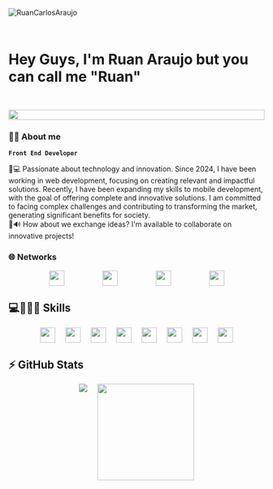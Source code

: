 <p align="left"><img src="https://komarev.com/ghpvc/?username=RuanCarlosAraujo" alt="RuanCarlosAraujo" /></p>

# <div style="display: flex; justify-content: center; gap: 20px; flex-wrap: wrap;"><p>Hey Guys, I'm Ruan Araujo but you can call me "Ruan"</p><img src=https://media4.giphy.com/media/v1.Y2lkPTc5MGI3NjExOTV2ZTk3d2U3ZWtoMHVlaDRiY2x4YTdwNmY5cmRrbG43N3lzcHBhMSZlcD12MV9pbnRlcm5hbF9naWZfYnlfaWQmY3Q9Zw/huhbh7DzQOD6f3eVLt/giphy.gif width="100%"></div>


### 👦🏽 <b> About me </b> 

**`Front End Developer`**
<p>
📖💻 Passionate about technology and innovation. Since 2024, I have been working in web development, focusing on creating relevant and impactful solutions. Recently, I have been expanding my skills to mobile development, with the goal of offering complete and innovative solutions. I am committed to facing complex challenges and contributing to transforming the market, generating significant benefits for society.

<br>
📩🔊 How about we exchange ideas?  I'm available to collaborate on innovative projects!
</p>

### 🌐 Networks
<div style="display: flex; justify-content: center; gap: 10px 75px; flex-wrap: wrap;">
    <a href="mailto:rcads77@gmail.com"><img src="https://img.shields.io/badge/Gmail-D14836?style=for-the-badge&logo=gmail&logoColor=white" style="height: 30px;"></a>
    <a href="https://www.linkedin.com/in/ruan-araujo-1b696a321/"><img src="https://img.shields.io/badge/linkedin-%230077B5.svg?style=for-the-badge&logo=linkedin&logoColor=white" style="height: 30px;"></a>
    <a href="https://www.instagram.com/ruan_cads/"><img src="https://img.shields.io/badge/Instagram-%23E4405F.svg?style=for-the-badge&logo=Instagram&logoColor=white" style="height: 30px;"></a>
    <img src="https://img.shields.io/badge/Discord-%235865F2.svg?style=for-the-badge&logo=discord&logoColor=white" style="height: 30px;">
</div>

## 💻🧑🏽‍💻 Skills
<div style="display: flex; justify-content: center; gap: 10px 20px; flex-wrap: wrap;">
    <img src="https://img.shields.io/badge/react-%2320232a.svg?style=for-the-badge&logo=react&logoColor=%2361DAFB" height="30px">
    <img src="https://img.shields.io/badge/mysql-%2300f.svg?style=for-the-badge&logo=mysql&logoColor=white" height="30px">
    <img src="https://img.shields.io/badge/node.js-6DA55F?style=for-the-badge&logo=node.js&logoColor=white" height="30px">
    <img src="https://img.shields.io/badge/figma-%23F24E1E.svg?style=for-the-badge&logo=figma&logoColor=white" height="30px">
    <img src="https://img.shields.io/badge/Visual%20Studio%20Code-0078d7.svg?style=for-the-badge&logo=visual-studio-code&logoColor=white" height="30px">
    <img src="https://img.shields.io/badge/Windows-0078D6?style=for-the-badge&logo=windows&logoColor=white" height="30px">
    <img src="https://img.shields.io/badge/git-%23F05033.svg?style=for-the-badge&logo=git&logoColor=white" height="30px">
    <img src="https://img.shields.io/badge/github-%23121011.svg?style=for-the-badge&logo=github&logoColor=white" height="30px">
</div>

## ⚡ GitHub Stats
<div style="display: flex; justify-content: center; gap: 10px 20px; flex-wrap: wrap;">
    <img src="https://github-readme-stats.vercel.app/api?username=RuanCarlosAraujo&theme=midnight-purple&show_icons=true">
    <img src="https://github-readme-stats.vercel.app/api/top-langs/?username=RuanCarlosAraujo&theme=midnight-purple&hide=TeX&layout=compact&langs_count=8" height="190px">
</div>
</div>
